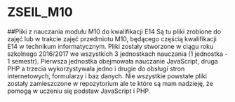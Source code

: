 # ZSEIL_M10
##Pliki z nauczania modułu M10 do kwalifikacji E14
Są tu pliki zrobione do zajęć lub w trakcie zajęć przedmiotu M10, będącego częścią kwalifikacji E14 w technikum informatycznym.
Pliki zostały stworzone w ciągu roku szkolnego 2016/2017 we wszystkich 3 jednostkach nauczania (1 jednostka - 1 semestr). 
Pierwsza jednostka obejmowała nauczanie JavaScript, druga PHP a trzecia wykorzystywała jedno i drugie do obsługi stron internetowych, formularzy i baz danych.
Nie wszystkie powstałe pliki zostały zamieszczone w repozytorium ale te które są mam nadzieję, że pomogą w uczeniu się podstaw JavaScript i PHP.
